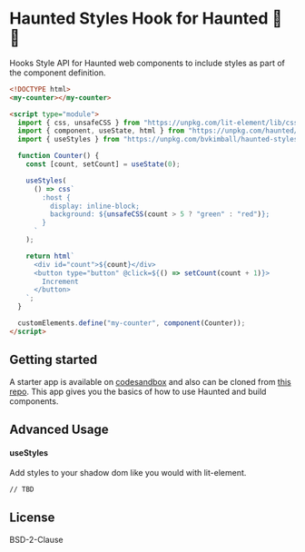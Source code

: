 # Haunted Styles Hook for Haunted 🦇 🎃

Hooks Style API for Haunted web components to include styles as part of the component definition.

```html
<!DOCTYPE html>
<my-counter></my-counter>

<script type="module">
  import { css, unsafeCSS } from "https://unpkg.com/lit-element/lib/css-tag.js";
  import { component, useState, html } from "https://unpkg.com/haunted/haunted.js";
  import { useStyles } from "https://unpkg.com/bvkimball/haunted-styles.js";

  function Counter() {
    const [count, setCount] = useState(0);

    useStyles(
      () => css`
        :host {
          display: inline-block;
          background: ${unsafeCSS(count > 5 ? "green" : "red")};
        }
      `
    );

    return html`
      <div id="count">${count}</div>
      <button type="button" @click=${() => setCount(count + 1)}>
        Increment
      </button>
    `;
  }

  customElements.define("my-counter", component(Counter));
</script>
```

## Getting started

A starter app is available on [codesandbox](https://codesandbox.io/s/github/matthewp/haunted-starter-app/tree/master/) and also can be cloned from [this repo](https://github.com/matthewp/haunted-starter-app). This app gives you the basics of how to use Haunted and build components.

## Advanced Usage

#### useStyles

Add styles to your shadow dom like you would with lit-element.

```html
// TBD
```

## License

BSD-2-Clause
